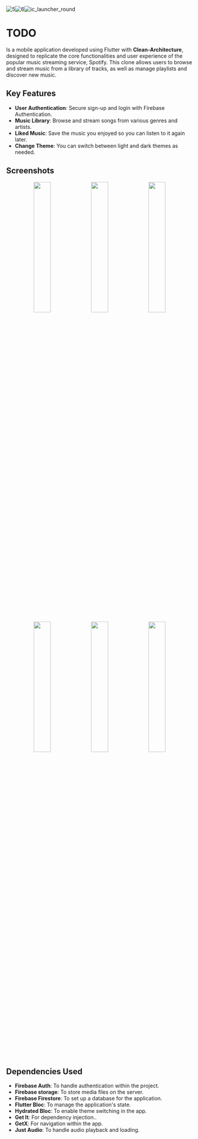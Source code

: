 ![5](https://github.com/user-attachments/assets/8142c013-5b6f-4d7e-93b2-640bea192e97)![6](https://github.com/user-attachments/assets/ed2e9a20-7873-4ea5-8af2-3d8da46f501e)![ic_launcher_round](https://github.com/user-attachments/assets/cffdb24f-876e-4cc8-ae72-db2d9ea3f8a8)
# TODO

Is a mobile application developed using Flutter with **Clean-Architecture**, designed to replicate the core functionalities and user experience of the popular music streaming service, Spotify. This clone allows users to browse and stream music from a library of tracks, as well as manage playlists and discover new music.

## Key Features

* **User Authentication**: Secure sign-up and login with Firebase Authentication.
* **Music Library**: Browse and stream songs from various genres and artists.
* **Liked Music**: Save the music you enjoyed so you can listen to it again later.
* **Change Theme**: You can switch between light and dark themes as needed.




## Screenshots

<p align="center">
  <img src="https://github.com/user-attachments/assets/169c595a-7908-4d83-a6d6-fd7ca4ea037c" width="30%" />
  <img src="https://github.com/user-attachments/assets/3f1c308a-d290-4946-b162-38b32cd15d41" width="30%" />
  <img src="https://github.com/user-attachments/assets/f26f0e37-3123-4c61-982d-5050cf92a6ae" width="30%" />
</p>
<p align="center">
  <img src="https://github.com/user-attachments/assets/3ababa26-da49-4283-9fc3-47759202ebd9" width="30%" />
  <img src="https://github.com/user-attachments/assets/f5eb6ab0-f263-4f27-bb40-6decf5db6738" width="30%" />
  <img src="https://github.com/user-attachments/assets/b4592e01-bab7-4022-9794-30b16522232d" width="30%" />
</p>



## Dependencies Used
* **Firebase Auth**: To handle authentication within the project.
* **Firebase storage**: To store media files on the server.
* **Firebase Firestore**: To set up a database for the application.
* **Flutter Bloc**: To manage the application's state.
* **Hydrated Bloc**: To enable theme switching in the app.
* **Get It**: For dependency injection..
* **GetX**: For navigation within the app.
* **Just Audio**: To handle audio playback and loading.
